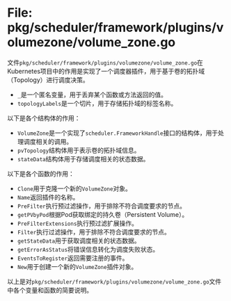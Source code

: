 # File: pkg/scheduler/framework/plugins/volumezone/volume_zone.go

文件`pkg/scheduler/framework/plugins/volumezone/volume_zone.go`在Kubernetes项目中的作用是实现了一个调度器插件，用于基于卷的拓扑域（Topology）进行调度决策。

- `_`是一个匿名变量，用于丢弃某个函数或方法返回的值。
- `topologyLabels`是一个切片，用于存储拓扑域的标签名称。

以下是各个结构体的作用：
- `VolumeZone`是一个实现了`scheduler.FrameworkHandle`接口的结构体，用于处理调度相关的调用。
- `pvTopology`结构体用于表示卷的拓扑域信息。
- `stateData`结构体用于存储调度相关的状态数据。

以下是各个函数的作用：
- `Clone`用于克隆一个新的`VolumeZone`对象。
- `Name`返回插件的名称。
- `PreFilter`执行预过滤操作，用于排除不符合调度要求的节点。
- `getPVbyPod`根据Pod获取绑定的持久卷（Persistent Volume）。
- `PreFilterExtensions`执行预过滤扩展操作。
- `Filter`执行过滤操作，用于排除不符合调度要求的节点。
- `getStateData`用于获取调度相关的状态数据。
- `getErrorAsStatus`将错误信息转化为调度失败状态。
- `EventsToRegister`返回需要注册的事件。
- `New`用于创建一个新的`VolumeZone`插件对象。

以上是对`pkg/scheduler/framework/plugins/volumezone/volume_zone.go`文件中各个变量和函数的简要说明。

